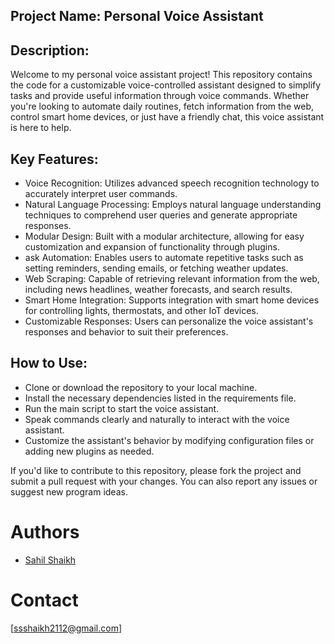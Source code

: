 ## Project Name: Personal Voice Assistant

## Description:
Welcome to my personal voice assistant project! This repository contains the code for a customizable voice-controlled assistant designed to simplify tasks and provide useful information through voice commands. Whether you're looking to automate daily routines, fetch information from the web, control smart home devices, or just have a friendly chat, this voice assistant is here to help.

## Key Features:

* Voice Recognition: Utilizes advanced speech recognition technology to accurately interpret user commands.
* Natural Language Processing: Employs natural language understanding techniques to comprehend user queries and generate appropriate responses.
*   Modular Design: Built with a modular architecture, allowing for easy customization and expansion of functionality through plugins.
*  ask Automation: Enables users to automate repetitive tasks such as setting reminders, sending emails, or fetching weather updates.
* Web Scraping: Capable of retrieving relevant information from the web, including news headlines, weather forecasts, and search results.
* Smart Home Integration: Supports integration with smart home devices for controlling lights, thermostats, and other IoT devices.
* Customizable Responses: Users can personalize the voice assistant's responses and behavior to suit their preferences.

## How to Use:

* Clone or download the repository to your local machine.
* Install the necessary dependencies listed in the requirements file.
* Run the main script to start the voice assistant.
* Speak commands clearly and naturally to interact with the voice assistant.
* Customize the assistant's behavior by modifying configuration files or adding new plugins as needed.

If you'd like to contribute to this repository, please fork the project and submit a pull request with your changes. You can also report any issues or suggest new program ideas.

# Authors

* [Sahil Shaikh](https://github.com/ssshaikh2112)

# Contact
[ssshaikh2112@gmail.com]
